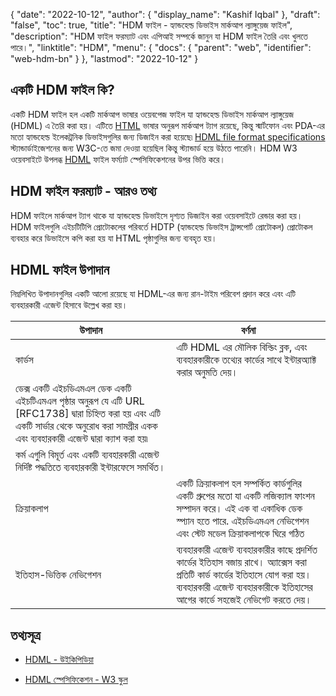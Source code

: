 {
  "date": "2022-10-12",
  "author": {
    "display_name": "Kashif Iqbal"
  },
  "draft": "false",
  "toc": true,
  "title": "HDM ফাইল - হ্যান্ডহেল্ড ডিভাইস মার্কআপ ল্যাঙ্গুয়েজ ফাইল",
  "description": "HDM ফাইল ফরম্যাট এবং এপিআই সম্পর্কে জানুন যা HDM ফাইল তৈরি এবং খুলতে পারে।",
  "linktitle": "HDM",
  "menu": {
    "docs": {
      "parent": "web",
      "identifier": "web-hdm-bn"
    }
  },
  "lastmod": "2022-10-12"
}

## একটি HDM ফাইল কি?

একটি HDM ফাইল হল একটি মার্কআপ ভাষার ওয়েবপেজ ফাইল যা হ্যান্ডহেল্ড ডিভাইস মার্কআপ ল্যাঙ্গুয়েজ (HDML) এ তৈরি করা হয়। এটিতে [HTML](/web/html/) ভাষার অনুরূপ মার্কআপ ট্যাগ রয়েছে, কিন্তু স্মার্টফোন এবং PDA-এর মতো হ্যান্ডহেল্ড ইলেকট্রনিক ডিভাইসগুলির জন্য ডিজাইন করা হয়েছে৷ [HDML file format specifications](https://www.w3.org/TR/NOTE-Submission-HDML-spec.html) স্ট্যান্ডার্ডাইজেশনের জন্য W3C-তে জমা দেওয়া হয়েছিল কিন্তু স্ট্যান্ডার্ড হয়ে উঠতে পারেনি। HDM W3 ওয়েবসাইটে উপলব্ধ [HDML](/web/hdml/) ফাইল ফর্ম্যাট স্পেসিফিকেশনের উপর ভিত্তি করে।

## HDM ফাইল ফরম্যাট - আরও তথ্য

HDM ফাইলে মার্কআপ ট্যাগ থাকে যা হ্যান্ডহেল্ড ডিভাইসে দৃশ্যত ডিজাইন করা ওয়েবসাইটে রেন্ডার করা হয়। HDM ফাইলগুলি এইচটিটিপি প্রোটোকলের পরিবর্তে HDTP (হ্যান্ডহেল্ড ডিভাইস ট্রান্সপোর্ট প্রোটোকল) প্রোটোকল ব্যবহার করে ডিভাইসে কপি করা হয় যা HTML পৃষ্ঠাগুলির জন্য ব্যবহৃত হয়।

## HDML ফাইল উপাদান

নিম্নলিখিত উপাদানগুলির একটি আলো রয়েছে যা HDML-এর জন্য রান-টাইম পরিবেশ প্রদান করে এবং এটি ব্যবহারকারী এজেন্ট হিসাবে উল্লেখ করা হয়।

|উপাদান|বর্ণনা|
---|---|
|কার্ডস|এটি HDML এর মৌলিক বিল্ডিং ব্লক, এবং ব্যবহারকারীকে তথ্যের কার্ডের সাথে ইন্টারঅ্যাক্ট করার অনুমতি দেয়। |
|ডেক্স একটি এইচডিএমএল ডেক একটি এইচটিএমএল পৃষ্ঠার অনুরূপ যে এটি URL [RFC1738] দ্বারা চিহ্নিত করা হয় এবং এটি একটি সার্ভার থেকে অনুরোধ করা সামগ্রীর একক এবং ব্যবহারকারী এজেন্ট দ্বারা ক্যাশ করা হয়৷|
|কর্ম এগুলি বিমূর্ত এবং একটি ব্যবহারকারী এজেন্ট নির্দিষ্ট পদ্ধতিতে ব্যবহারকারী ইন্টারফেসে সমর্থিত।|
|ক্রিয়াকলাপ|একটি ক্রিয়াকলাপ হল সম্পর্কিত কার্ডগুলির একটি গ্রুপের মতো যা একটি লজিক্যাল ফাংশন সম্পাদন করে। এই এক বা একাধিক ডেক স্প্যান হতে পারে. এইচডিএমএল নেভিগেশন এবং স্টেট মডেল ক্রিয়াকলাপকে ঘিরে গঠিত
|ইতিহাস-ভিত্তিক নেভিগেশন|ব্যবহারকারী এজেন্ট ব্যবহারকারীর কাছে প্রদর্শিত কার্ডের ইতিহাস বজায় রাখে। অ্যাক্সেস করা প্রতিটি কার্ড কার্ডের ইতিহাসে যোগ করা হয়। ব্যবহারকারী এজেন্ট ব্যবহারকারীকে ইতিহাসের আগের কার্ডে সহজেই নেভিগেট করতে দেয়।|

## তথ্যসূত্র

* [HDML - উইকিপিডিয়া](https://en.wikipedia.org/wiki/Handheld_Device_Markup_Language)

* [HDML স্পেসিফিকেশন - W3 স্কুল](https://www.w3.org/TR/NOTE-Submission-HDML-spec.html)


